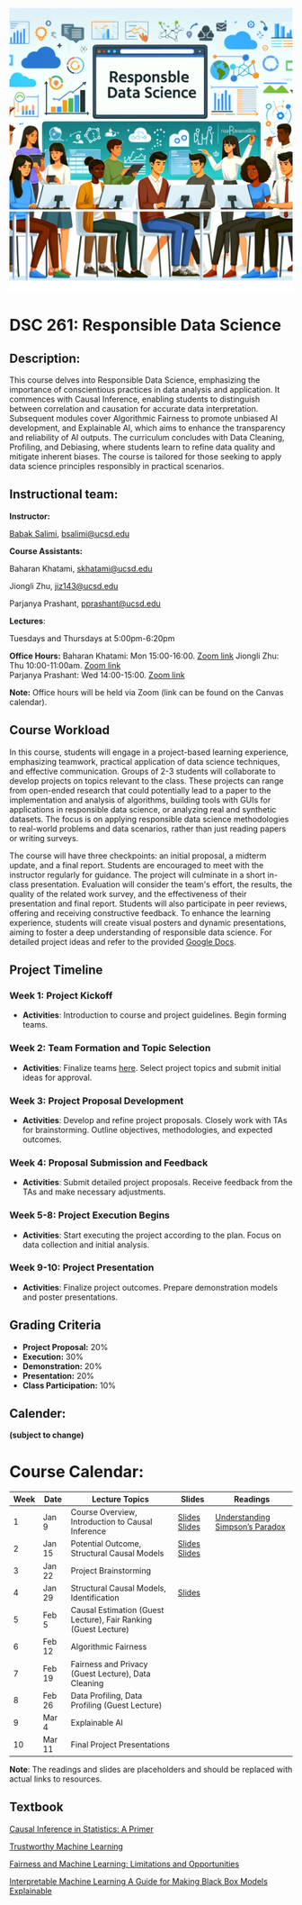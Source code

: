 ![Image genarted using DALL·E](fig/rds.png)


# DSC 261: Responsible Data Science 



## Description:

This course delves into Responsible Data Science, emphasizing the importance of conscientious practices in data analysis and application. It commences with Causal Inference, enabling students to distinguish between correlation and causation for accurate data interpretation. Subsequent modules cover Algorithmic Fairness to promote unbiased AI development, and Explainable AI, which aims to enhance the transparency and reliability of AI outputs. The curriculum concludes with Data Cleaning, Profiling, and Debiasing, where students learn to refine data quality and mitigate inherent biases. The course is tailored for those seeking to apply data science principles responsibly in practical scenarios.



## Instructional team:

**Instructor:**

[Babak Salimi](https://bsalimi.github.io/), bsalimi@ucsd.edu

**Course Assistants:**

Baharan Khatami, [skhatami@ucsd.edu](mailto:skhatami@ucsd.edu)  

Jiongli Zhu, [jiz143@ucsd.edu](mailto:jiz143@ucsd.edu)   

Parjanya Prashant, [pprashant@ucsd.edu](mailto:pprashant@ucsd.edu)  


**Lectures**:

Tuesdays and Thursdays at	5:00pm-6:20pm




**Office Hours:**
Baharan Khatami: Mon 15:00-16:00. [Zoom link](https://ucsd.zoom.us/j/3995044290?pwd=YTVPeXRsVTU2aEJ6WEc4OERHTHVZQT09)
Jiongli Zhu: Thu 10:00-11:00am. [Zoom link](https://ucsd.zoom.us/my/jionglizhu)   
Parjanya Prashant: Wed 14:00-15:00. [Zoom link](https://ucsd.zoom.us/j/2410312532)


**Note:** Office hours will be held via Zoom (link can be found on the Canvas calendar). 





## Course Workload

In this course, students will engage in a project-based learning experience, emphasizing teamwork, practical application of data science techniques, and effective communication. Groups of 2-3 students will collaborate to develop projects on topics relevant to the class. These projects can range from open-ended research that could potentially lead to a paper to the implementation and analysis of algorithms, building tools with GUIs for applications in responsible data science, or analyzing real and synthetic datasets. The focus is on applying responsible data science methodologies to real-world problems and data scenarios, rather than just reading papers or writing surveys.


The course will have three checkpoints: an initial proposal, a midterm update, and a final report. Students are encouraged to meet with the instructor regularly for guidance. The project will culminate in a short in-class presentation. Evaluation will consider the team's effort, the results, the quality of the related work survey, and the effectiveness of their presentation and final report. Students will also participate in peer reviews, offering and receiving constructive feedback. To enhance the learning experience, students will create visual posters and dynamic presentations, aiming to foster a deep understanding of responsible data science. For detailed project ideas and refer to the provided [Google Docs](https://docs.google.com/document/d/1kHHP4fdphdSLMjyppPO7sn2Ux_j_9ABr3q-u447_GrU/edit?usp=sharing).


## Project Timeline

### Week 1: Project Kickoff
- **Activities**: Introduction to course and project guidelines. Begin forming teams.

### Week 2: Team Formation and Topic Selection
- **Activities**: Finalize teams [here](https://forms.gle/Cwzqtrn5reG9K2pt8). Select project topics and submit initial ideas for approval.

### Week 3: Project Proposal Development
- **Activities**: Develop and refine project proposals. Closely work with TAs for brainstorming. Outline objectives, methodologies, and expected outcomes.

### Week 4: Proposal Submission and Feedback
- **Activities**: Submit detailed project proposals. Receive feedback from the TAs and make necessary adjustments.

### Week 5-8: Project Execution Begins
- **Activities**: Start executing the project according to the plan. Focus on data collection and initial analysis.

### Week 9-10: Project Presentation
- **Activities**: Finalize project outcomes. Prepare demonstration models and poster presentations.


## Grading Criteria

- **Project Proposal:** 20%
- **Execution:** 30%
- **Demonstration:** 20%
- **Presentation:** 20%
- **Class Participation:** 10%



## **Calender:**

**(subject to change)**

# Course Calendar: 

| Week | Date               | Lecture Topics                         | Slides       | Readings                            |
|------|---------------------|----------------------------------------|--------------|------------------------------------|
| 1    | Jan 9     | Course Overview, Introduction to Causal Inference | [Slides](https://drive.google.com/file/d/13kVyZhSuy4AlyiAFjEL75dD9Gpl3QWCR/view?usp=sharing) [Slides](https://drive.google.com/file/d/13kVyZhSuy4AlyiAFjEL75dD9Gpl3QWCR/view?usp=sharing) | [Understanding Simpson’s Paradox](https://ftp.cs.ucla.edu/pub/stat_ser/r414.pdf)     |
| 2    | Jan 15      | Potential Outcome, Structural Causal Models                         |[Slides](https://drive.google.com/file/d/1fZh1nZzhHXOh7bxAUg-MV9u_x1aAuHMO/view?usp=drive_link) [Slides](https://drive.google.com/file/d/1vH04doINdgCGPN-bqc2pETRKESubdo94/view?usp=drive_link)              |                                    |
| 3    | Jan 22      | Project Brainstorming                  |              |                                    |
| 4    | Jan 29       | Structural Causal Models, Identification           |   [Slides](https://drive.google.com/file/d/1i-0G6tH7FYiGfVbuiaNzGDEIl3xBUHHg/view?usp=sharing )          |                                    |
| 5    | Feb 5       | Causal Estimation (Guest Lecture), Fair Ranking (Guest Lecture)                    |              |                                    |
| 6    | Feb 12      | Algorithmic Fairness                        |              |                                    |
| 7    | Feb 19      | Fairness and Privacy (Guest Lecture), Data Cleaning                          |              |                                    |
| 8    | Feb 26       | Data Profiling, Data Profiling (Guest Lecture)  |              |                                    |
| 9    | Mar 4        |Explainable AI |              |                                    |
| 10   | Mar 11      | Final Project Presentations             |              |                                    |

**Note**: The readings and slides are placeholders and should be replaced with actual links to resources.





## Textbook

[Causal Inference in Statistics: A Primer
](http://bayes.cs.ucla.edu/PRIMER/) 

[Trustworthy Machine Learning](http://www.trustworthymachinelearning.com/)

[Fairness and Machine Learning: Limitations and Opportunities](https://fairmlbook.org/)

[Interpretable Machine Learning
A Guide for Making Black Box Models Explainable](https://christophm.github.io/interpretable-ml-book/)


